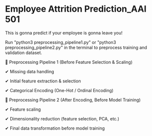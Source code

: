 # Employee Attrition Prediction_AAI 501
This is gonna predict if your employee is gonna leave you!

Run "python3 preprocessing_pipeline1.py" or "python3 preprocessing_pipeline2.py" in the terminal to preprocess training and validation dataset.

🔹 Preprocessing Pipeline 1 (Before Feature Selection & Scaling)

✔ Missing data handling

✔ Initial feature extraction & selection

✔ Categorical Encoding (One-Hot / Ordinal Encoding)

🔹 Preprocessing Pipeline 2 (After Encoding, Before Model Training)

✔ Feature scaling

✔ Dimensionality reduction (feature selection, PCA, etc.)

✔ Final data transformation before model training
